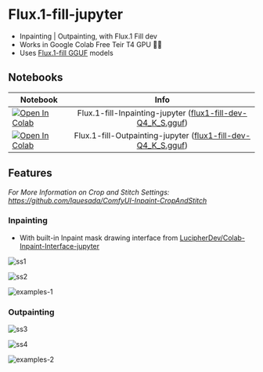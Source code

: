 # Flux.1-fill-jupyter

- Inpainting | Outpainting, with Flux.1 Fill dev
- Works in Google Colab Free Teir T4 GPU 🥳🥳
- Uses [Flux.1-fill GGUF](https://huggingface.co/YarvixPA/FLUX.1-Fill-dev-gguf) models

## Notebooks

| Notebook  | Info |
| ------------- |:-------------:|
| [![Open In Colab](https://colab.research.google.com/assets/colab-badge.svg)](https://colab.research.google.com/github/LucipherDev/Flux.1-fill-jupyter/blob/main/Flux.1-fill-Inpainting-jupyter.ipynb)      | Flux.1-fill-Inpainting-jupyter ([flux1-fill-dev-Q4_K_S.gguf](https://huggingface.co/YarvixPA/FLUX.1-Fill-dev-gguf/blob/main/flux1-fill-dev-Q4_K_S.gguf)) |
| [![Open In Colab](https://colab.research.google.com/assets/colab-badge.svg)](https://colab.research.google.com/github/LucipherDev/Flux.1-fill-jupyter/blob/main/Flux.1-fill-Outpainting-jupyter.ipynb)      | Flux.1-fill-Outpainting-jupyter  ([flux1-fill-dev-Q4_K_S.gguf](https://huggingface.co/YarvixPA/FLUX.1-Fill-dev-gguf/blob/main/flux1-fill-dev-Q4_K_S.gguf)) |

## Features

*For More Information on Crop and Stitch Settings: https://github.com/lquesada/ComfyUI-Inpaint-CropAndStitch*

### Inpainting

- With built-in Inpaint mask drawing interface from [LucipherDev/Colab-Inpaint-Interface-jupyter](https://github.com/LucipherDev/Colab-Inpaint-Interface-jupyter)

![ss1](https://github.com/user-attachments/assets/d87eab17-38da-4dee-940e-b54832fb33d1)

![ss2](https://github.com/user-attachments/assets/7dc97d60-2c06-4683-95a4-93a484171e35)

![examples-1](https://github.com/user-attachments/assets/8880e40f-b42e-46ac-9fa5-79f9c1adaa45)

### Outpainting

![ss3](https://github.com/user-attachments/assets/bab8bb9f-3292-4999-81df-9d7c34be1826)

![ss4](https://github.com/user-attachments/assets/17bec436-1b37-431b-aa13-0282e0f2457c)

![examples-2](https://github.com/user-attachments/assets/91e27c55-890e-4d9c-8170-b5850d3ab4f0)
